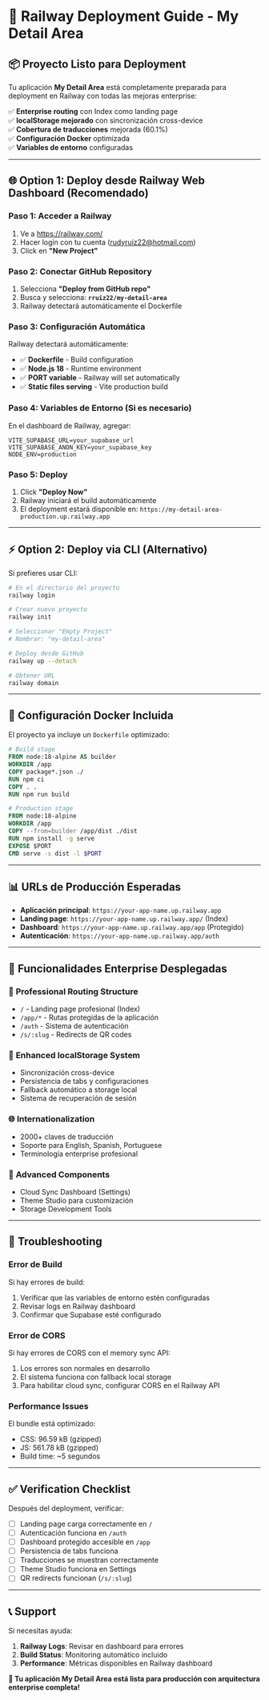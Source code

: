 # 🚀 Railway Deployment Guide - My Detail Area

## 📦 **Proyecto Listo para Deployment**

Tu aplicación **My Detail Area** está completamente preparada para deployment en Railway con todas las mejoras enterprise:

✅ **Enterprise routing** con Index como landing page  
✅ **localStorage mejorado** con sincronización cross-device  
✅ **Cobertura de traducciones** mejorada (60.1%)  
✅ **Configuración Docker** optimizada  
✅ **Variables de entorno** configuradas  

---

## 🌐 **Option 1: Deploy desde Railway Web Dashboard (Recomendado)**

### Paso 1: Acceder a Railway
1. Ve a https://railway.com/
2. Hacer login con tu cuenta (rudyruiz22@hotmail.com)
3. Click en **"New Project"**

### Paso 2: Conectar GitHub Repository
1. Selecciona **"Deploy from GitHub repo"**
2. Busca y selecciona: **`rruiz22/my-detail-area`**
3. Railway detectará automáticamente el Dockerfile

### Paso 3: Configuración Automática
Railway detectará automáticamente:
- ✅ **Dockerfile** - Build configuration 
- ✅ **Node.js 18** - Runtime environment
- ✅ **PORT variable** - Railway will set automatically
- ✅ **Static files serving** - Vite production build

### Paso 4: Variables de Entorno (Si es necesario)
En el dashboard de Railway, agregar:
```
VITE_SUPABASE_URL=your_supabase_url
VITE_SUPABASE_ANON_KEY=your_supabase_key
NODE_ENV=production
```

### Paso 5: Deploy
1. Click **"Deploy Now"**
2. Railway iniciará el build automáticamente
3. El deployment estará disponible en: `https://my-detail-area-production.up.railway.app`

---

## ⚡ **Option 2: Deploy via CLI (Alternativo)**

Si prefieres usar CLI:

```bash
# En el directorio del proyecto
railway login

# Crear nuevo proyecto
railway init

# Seleccionar "Empty Project" 
# Nombrar: "my-detail-area"

# Deploy desde GitHub
railway up --detach

# Obtener URL
railway domain
```

---

## 🔧 **Configuración Docker Incluida**

El proyecto ya incluye un `Dockerfile` optimizado:

```dockerfile
# Build stage
FROM node:18-alpine AS builder
WORKDIR /app
COPY package*.json ./
RUN npm ci
COPY . .
RUN npm run build

# Production stage  
FROM node:18-alpine
WORKDIR /app
COPY --from=builder /app/dist ./dist
RUN npm install -g serve
EXPOSE $PORT
CMD serve -s dist -l $PORT
```

---

## 📊 **URLs de Producción Esperadas**

- **Aplicación principal**: `https://your-app-name.up.railway.app`
- **Landing page**: `https://your-app-name.up.railway.app/` (Index)
- **Dashboard**: `https://your-app-name.up.railway.app/app` (Protegido)
- **Autenticación**: `https://your-app-name.up.railway.app/auth`

---

## 🎯 **Funcionalidades Enterprise Desplegadas**

### 🏢 **Professional Routing Structure**
- `/` - Landing page profesional (Index)
- `/app/*` - Rutas protegidas de la aplicación
- `/auth` - Sistema de autenticación
- `/s/:slug` - Redirects de QR codes

### 💾 **Enhanced localStorage System**  
- Sincronización cross-device
- Persistencia de tabs y configuraciones
- Fallback automático a storage local
- Sistema de recuperación de sesión

### 🌐 **Internationalization**
- 2000+ claves de traducción
- Soporte para English, Spanish, Portuguese
- Terminología enterprise profesional

### 🎨 **Advanced Components**
- Cloud Sync Dashboard (Settings)
- Theme Studio para customización
- Storage Development Tools

---

## 🚨 **Troubleshooting**

### Error de Build
Si hay errores de build:
1. Verificar que las variables de entorno estén configuradas
2. Revisar logs en Railway dashboard
3. Confirmar que Supabase esté configurado

### Error de CORS  
Si hay errores de CORS con el memory sync API:
1. Los errores son normales en desarrollo
2. El sistema funciona con fallback local storage
3. Para habilitar cloud sync, configurar CORS en el Railway API

### Performance Issues
El bundle está optimizado:
- CSS: 96.59 kB (gzipped)  
- JS: 561.78 kB (gzipped)
- Build time: ~5 segundos

---

## ✅ **Verification Checklist**

Después del deployment, verificar:

- [ ] Landing page carga correctamente en `/`
- [ ] Autenticación funciona en `/auth` 
- [ ] Dashboard protegido accesible en `/app`
- [ ] Persistencia de tabs funciona
- [ ] Traducciones se muestran correctamente
- [ ] Theme Studio funciona en Settings
- [ ] QR redirects funcionan (`/s/:slug`)

---

## 📞 **Support**

Si necesitas ayuda:
1. **Railway Logs**: Revisar en dashboard para errores
2. **Build Status**: Monitoring automático incluido
3. **Performance**: Métricas disponibles en Railway dashboard

**🎉 Tu aplicación My Detail Area está lista para producción con arquitectura enterprise completa!**